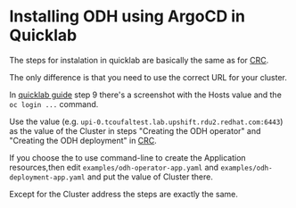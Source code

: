 # Installing ODH using ArgoCD in Quicklab

The steps for instalation in quicklab are basically the same as for [CRC](../crc/odh-install-crc.md).

The only difference is that you need to use the correct URL for your cluster.

In [quicklab guide](./quicklab) step 9 there's a screenshot with the Hosts value and the `oc login ...` command.

Use the value (e.g. `upi-0.tcoufaltest.lab.upshift.rdu2.redhat.com:6443`) as the value of the Cluster in steps "Creating the ODH operator" and "Creating the ODH deployment" in [CRC](../crc/odh-install-crc.md).

If you choose the to use command-line to create the Application resources,then edit `examples/odh-operator-app.yaml` and `examples/odh-deployment-app.yaml` and put the value of Cluster there.

Except for the Cluster address the steps are exactly the same.
